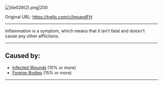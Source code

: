 ![tile028(2).png\|200](/Symptoms/Inflammation%20-%20Attachments/6718845db30472d958dd7b0d.png)

Original URL: https://trello.com/c/lmxaydFH

---

Inflammation is a symptom, which means that it isn't fatal and doesn't cause any other afflictions.

---

## Caused by:

- [Infected Wounds](../Any%20bodypart/Infected%20Wounds.md) (10% or more)
- [Foreign Bodies](../Any%20bodypart/Foreign%20Bodies.md) (15% or more)

---

